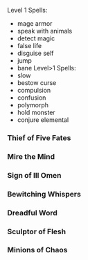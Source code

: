 <!-- these spells have been added to warlock spell list -->
Level 1 Spells:
- mage armor
- speak with animals
- detect magic
- false life
- disguise self
- jump
- bane
Level>1 Spells:
- slow
- bestow curse
- compulsion
- confusion
- polymorph
- hold monster
- conjure elemental

<!-- these invocations have been removed -->

### Thief of Five Fates

### Mire the Mind

### Sign of Ill Omen

### Bewitching Whispers

### Dreadful Word

### Sculptor of Flesh

### Minions of Chaos
